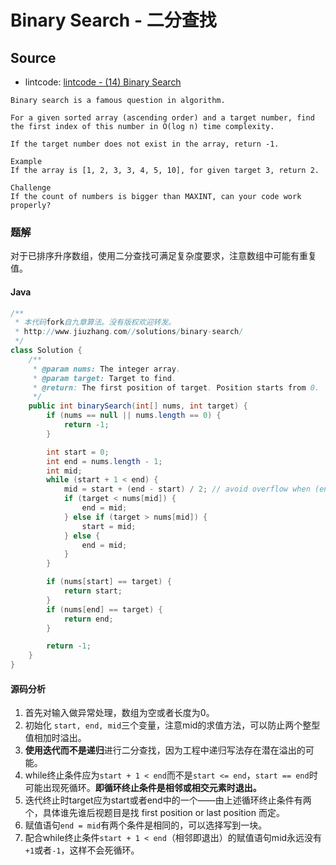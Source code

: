 # Binary Search - 二分查找

## Source

- lintcode: [lintcode - (14) Binary Search](http://www.lintcode.com/en/problem/binary-search/)

```
Binary search is a famous question in algorithm.

For a given sorted array (ascending order) and a target number, find the first index of this number in O(log n) time complexity.

If the target number does not exist in the array, return -1.

Example
If the array is [1, 2, 3, 3, 4, 5, 10], for given target 3, return 2.

Challenge
If the count of numbers is bigger than MAXINT, can your code work properly?
```

### 题解

对于已排序升序数组，使用二分查找可满足复杂度要求，注意数组中可能有重复值。

#### Java

```java
/**
 * 本代码fork自九章算法。没有版权欢迎转发。
 * http://www.jiuzhang.com//solutions/binary-search/
 */
class Solution {
    /**
     * @param nums: The integer array.
     * @param target: Target to find.
     * @return: The first position of target. Position starts from 0.
     */
    public int binarySearch(int[] nums, int target) {
        if (nums == null || nums.length == 0) {
            return -1;
        }

        int start = 0;
        int end = nums.length - 1;
        int mid;
        while (start + 1 < end) {
            mid = start + (end - start) / 2; // avoid overflow when (end + start)
            if (target < nums[mid]) {
                end = mid;
            } else if (target > nums[mid]) {
                start = mid;
            } else {
                end = mid;
            }
        }

        if (nums[start] == target) {
            return start;
        }
        if (nums[end] == target) {
            return end;
        }

        return -1;
    }
}
```

#### 源码分析

1. 首先对输入做异常处理，数组为空或者长度为0。
2. 初始化 `start, end, mid`三个变量，注意mid的求值方法，可以防止两个整型值相加时溢出。
3. **使用迭代而不是递归**进行二分查找，因为工程中递归写法存在潜在溢出的可能。
4. while终止条件应为`start + 1 < end`而不是`start <= end`，`start == end`时可能出现死循环。**即循环终止条件是相邻或相交元素时退出。**
5. 迭代终止时target应为start或者end中的一个——由上述循环终止条件有两个，具体谁先谁后视题目是找 first position or last position 而定。
6. 赋值语句`end = mid`有两个条件是相同的，可以选择写到一块。
7. 配合while终止条件`start + 1 < end`（相邻即退出）的赋值语句mid永远没有`+1`或者`-1`，这样不会死循环。
